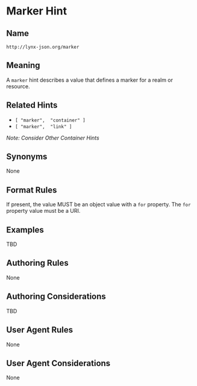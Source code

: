 # Marker Hint

## Name

`http://lynx-json.org/marker`

## Meaning

A `marker` hint describes a value that defines a marker for a realm or resource.

## Related Hints

- `[ "marker",  "container" ]`
- `[ "marker",  "link" ]`

_Note: Consider Other Container Hints_

## Synonyms

None

## Format Rules

If present, the value MUST be an object value with a `for` property. The `for` property value must be a URI.

## Examples

TBD

## Authoring Rules

None

## Authoring Considerations

TBD

## User Agent Rules

None

## User Agent Considerations

None
